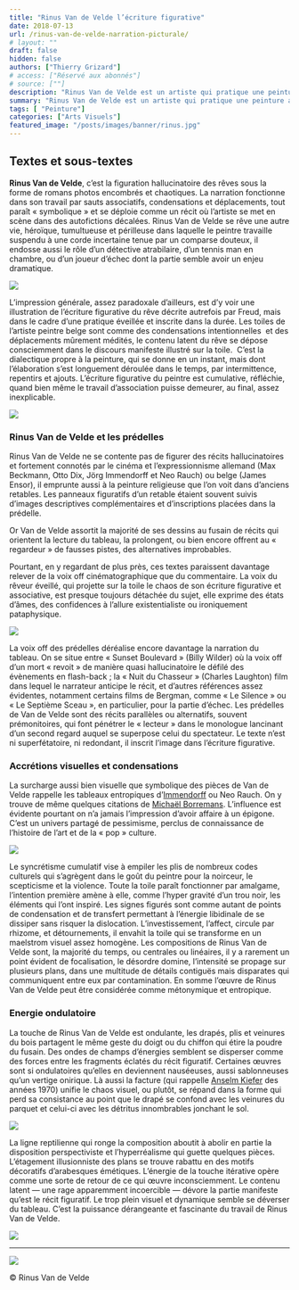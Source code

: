 ```yaml
---
title: "Rinus Van de Velde l’écriture figurative"
date: 2018-07-13
url: /rinus-van-de-velde-narration-picturale/
# layout: ""
draft: false
hidden: false
authors: ["Thierry Grizard"]
# access: ["Réservé aux abonnés"]
# source: [""]
description: "Rinus Van de Velde est un artiste qui pratique une peinture autobiographique fictionnelle sous la forme d'une écriture figurative étourdissante"
summary: "Rinus Van de Velde est un artiste qui pratique une peinture autobiographique fictionnelle sous la forme d'une écriture figurative étourdissante"
tags: [ "Peinture"]
categories: ["Arts Visuels"]
featured_image: "/posts/images/banner/rinus.jpg"
---
```

## Textes et sous-textes

**Rinus Van de Velde**, c’est la figuration hallucinatoire des rêves sous la forme de romans photos encombrés et chaotiques. La narration fonctionne dans son travail par sauts associatifs, condensations et déplacements, tout paraît « symbolique » et se déploie comme un récit où l’artiste se met en scène dans des autofictions décalées. Rinus Van de Velde se rêve une autre vie, héroïque, tumultueuse et périlleuse dans laquelle le peintre travaille suspendu à une corde incertaine tenue par un comparse douteux, il endosse aussi le rôle d’un détective atrabilaire, d’un tennis man en chambre, ou d’un joueur d’échec dont la partie semble avoir un enjeu dramatique.

![](/posts/images/rinus/rinus-van-de-velde-charcoal-18.jpg)

L’impression générale, assez paradoxale d’ailleurs, est d’y voir une illustration de l’écriture figurative du rêve décrite autrefois par Freud, mais dans le cadre d’une pratique éveillée et inscrite dans la durée. Les toiles de l’artiste peintre belge sont comme des condensations intentionnelles  et des déplacements mûrement médités, le contenu latent du rêve se dépose consciemment dans le discours manifeste illustré sur la toile.  C’est la dialectique propre à la peinture, qui se donne en un instant, mais dont l’élaboration s’est longuement déroulée dans le temps, par intermittence, repentirs et ajouts. L’écriture figurative du peintre est cumulative, réfléchie, quand bien même le travail d’association puisse demeurer, au final, assez inexplicable.

![](/posts/images/rinus/rinus-van-de-velde-charcoal-19.jpg)

### Rinus Van de Velde et les prédelles

Rinus Van de Velde ne se contente pas de figurer des récits hallucinatoires et fortement connotés par le cinéma et l’expressionnisme allemand (Max Beckmann, Otto Dix, Jörg Immendorff et Neo Rauch) ou belge (James Ensor), il emprunte aussi à la peinture religieuse que l’on voit dans d’anciens retables. Les panneaux figuratifs d’un retable étaient souvent suivis d’images descriptives complémentaires et d’inscriptions placées dans la prédelle.

Or Van de Velde assortit la majorité de ses dessins au fusain de récits qui orientent la lecture du tableau, la prolongent, ou bien encore offrent au « regardeur » de fausses pistes, des alternatives improbables.

Pourtant, en y regardant de plus près, ces textes paraissent davantage relever de la voix off cinématographique que du commentaire. La voix du rêveur éveillé, qui projette sur la toile le chaos de son écriture figurative et associative, est presque toujours détachée du sujet, elle exprime des états d’âmes, des confidences à l’allure existentialiste ou ironiquement pataphysique.

![](/posts/images/rinus/rinus-van-de-velde-charcoal-20.jpg)

La voix off des prédelles déréalise encore davantage la narration du tableau. On se situe entre « Sunset Boulevard » (Billy Wilder) où la voix off d’un mort « revoit » de manière quasi hallucinatoire le défilé des évènements en flash-back ; la « Nuit du Chasseur » (Charles Laughton) film dans lequel le narrateur anticipe le récit, et d’autres références assez évidentes, notamment certains films de Bergman, comme « Le Silence » ou « Le Septième Sceau », en particulier, pour la partie d’échec. Les prédelles de Van de Velde sont des récits parallèles ou alternatifs, souvent prémonitoires, qui font pénétrer le « lecteur » dans le monologue lancinant d’un second regard auquel se superpose celui du spectateur. Le texte n’est ni superfétatoire, ni redondant, il inscrit l’image dans l’écriture figurative.

### Accrétions visuelles et condensations

La surcharge aussi bien visuelle que symbolique des pièces de Van de Velde rappelle les tableaux entropiques d’[Immendorff](/jorg-immendorff/) ou Neo Rauch. On y trouve de même quelques citations de [Michaël Borremans](/tags/michael-borremans/). L’influence est évidente pourtant on n’a jamais l’impression d’avoir affaire à un épigone. C’est un univers partagé de pessimisme, perclus de connaissance de l’histoire de l’art et de la « pop » culture.

![](/posts/images/rinus/rinus-van-de-velde-charcoal-23.jpg)

Le syncrétisme cumulatif vise à empiler les plis de nombreux codes culturels qui s’agrègent dans le goût du peintre pour la noirceur, le scepticisme et la violence. Toute la toile paraît fonctionner par amalgame, l’intention première amène à elle, comme l’hyper gravité d’un trou noir, les éléments qui l’ont inspiré. Les signes figurés sont comme autant de points de condensation et de transfert permettant à l’énergie libidinale de se dissiper sans risquer la dislocation. L’investissement, l’affect, circule par rhizome, et détournements, il envahit la toile qui se transforme en un maelstrom visuel assez homogène. Les compositions de Rinus Van de Velde sont, la majorité du temps, ou centrales ou linéaires, il y a rarement un point évident de focalisation, le désordre domine, l’intensité se propage sur plusieurs plans, dans une multitude de détails contiguës mais disparates qui communiquent entre eux par contamination. En somme l’œuvre de Rinus Van de Velde peut être considérée comme métonymique et entropique.

### Energie ondulatoire

La touche de Rinus Van de Velde est ondulante, les drapés, plis et veinures du bois partagent le même geste du doigt ou du chiffon qui étire la poudre du fusain. Des ondes de champs d’énergies semblent se disperser comme des forces entre les fragments éclatés du récit figuratif. Certaines œuvres sont si ondulatoires qu’elles en deviennent nauséeuses, aussi sablonneuses qu’un vertige onirique. Là aussi la facture (qui rappelle [Anselm Kiefer](/tags/anselm-kiefer/) des années 1970) unifie le chaos visuel, ou plutôt, se répand dans la forme qui perd sa consistance au point que le drapé se confond avec les veinures du parquet et celui-ci avec les détritus innombrables jonchant le sol.

![](/posts/images/rinus/rinus-van-de-velde-charcoal-38.jpg)

La ligne reptilienne qui ronge la composition aboutit à abolir en partie la disposition perspectiviste et l’hyperréalisme qui guette quelques pièces. L’étagement illusionniste des plans se trouve rabattu en des motifs décoratifs d’arabesques émétiques. L’énergie de la touche itérative opère comme une sorte de retour de ce qui œuvre inconsciemment. Le contenu latent — une rage apparemment incoercible — dévore la partie manifeste qu’est le récit figuratif. Le trop plein visuel et dynamique semble se déverser du tableau. C’est la puissance dérangeante et fascinante du travail de Rinus Van de Velde.

![](/posts/images/rinus/rinus-van-de-velde-charcoal-26.jpg)

---

![](/posts/images/rinus/rinus-van-de-velde-charcoal-46.jpg) 
 

© Rinus Van de Velde